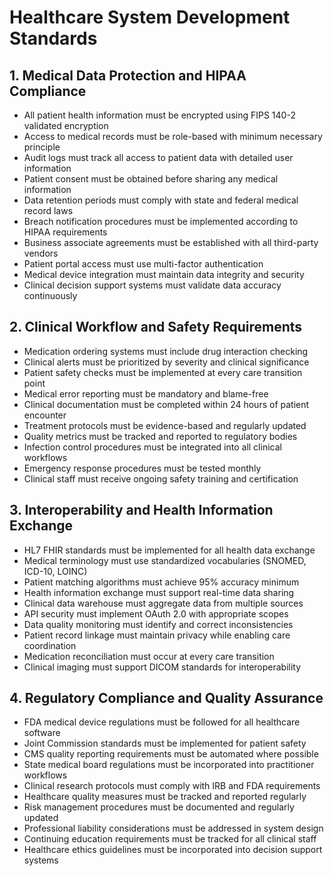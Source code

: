 # Healthcare System Development Standards

## 1. Medical Data Protection and HIPAA Compliance
- All patient health information must be encrypted using FIPS 140-2 validated encryption
- Access to medical records must be role-based with minimum necessary principle
- Audit logs must track all access to patient data with detailed user information
- Patient consent must be obtained before sharing any medical information
- Data retention periods must comply with state and federal medical record laws
- Breach notification procedures must be implemented according to HIPAA requirements
- Business associate agreements must be established with all third-party vendors
- Patient portal access must use multi-factor authentication
- Medical device integration must maintain data integrity and security
- Clinical decision support systems must validate data accuracy continuously

## 2. Clinical Workflow and Safety Requirements
- Medication ordering systems must include drug interaction checking
- Clinical alerts must be prioritized by severity and clinical significance
- Patient safety checks must be implemented at every care transition point
- Medical error reporting must be mandatory and blame-free
- Clinical documentation must be completed within 24 hours of patient encounter
- Treatment protocols must be evidence-based and regularly updated
- Quality metrics must be tracked and reported to regulatory bodies
- Infection control procedures must be integrated into all clinical workflows
- Emergency response procedures must be tested monthly
- Clinical staff must receive ongoing safety training and certification

## 3. Interoperability and Health Information Exchange
- HL7 FHIR standards must be implemented for all health data exchange
- Medical terminology must use standardized vocabularies (SNOMED, ICD-10, LOINC)
- Patient matching algorithms must achieve 95% accuracy minimum
- Health information exchange must support real-time data sharing
- Clinical data warehouse must aggregate data from multiple sources
- API security must implement OAuth 2.0 with appropriate scopes
- Data quality monitoring must identify and correct inconsistencies
- Patient record linkage must maintain privacy while enabling care coordination
- Medication reconciliation must occur at every care transition
- Clinical imaging must support DICOM standards for interoperability

## 4. Regulatory Compliance and Quality Assurance
- FDA medical device regulations must be followed for all healthcare software
- Joint Commission standards must be implemented for patient safety
- CMS quality reporting requirements must be automated where possible
- State medical board regulations must be incorporated into practitioner workflows
- Clinical research protocols must comply with IRB and FDA requirements
- Healthcare quality measures must be tracked and reported regularly
- Risk management procedures must be documented and regularly updated
- Professional liability considerations must be addressed in system design
- Continuing education requirements must be tracked for all clinical staff
- Healthcare ethics guidelines must be incorporated into decision support systems
